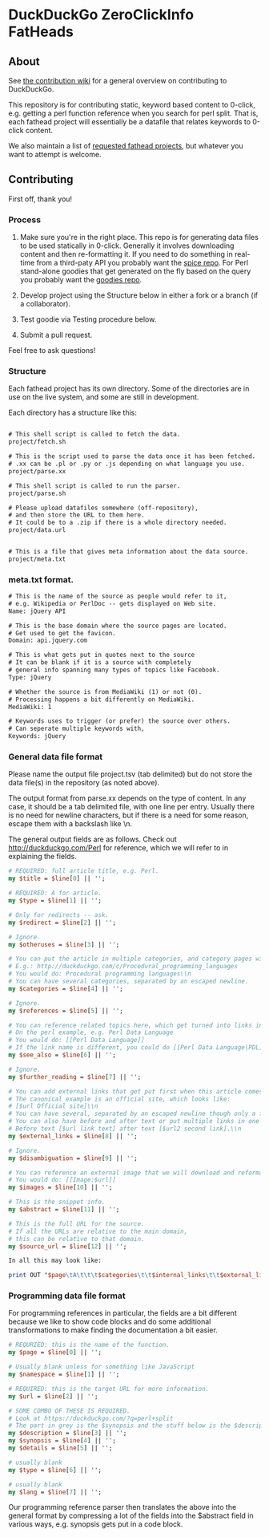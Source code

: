 DuckDuckGo ZeroClickInfo FatHeads
=================================

About
-----

See [the contribution wiki](https://github.com/duckduckgo/duckduckgo/wiki) for a general overview on contributing to DuckDuckGo.

This repository is for contributing static, keyword based content to 0-click, e.g. getting a perl function reference when you search for perl split. That is, each fathead project will essentially be a datafile that relates keywords to 0-click content.

We also maintain a list of [requested fathead projects](https://github.com/duckduckgo/duckduckgo/wiki/Fathead), but whatever you want to attempt is welcome.


Contributing
------------

First off, thank you!


### Process

1) Make sure you're in the right place. This repo is for generating data files to be used statically in 0-click. Generally it involves downloading content and then re-formatting it. If you need to do something in real-time from a third-paty API you probably want the [spice repo](https://github.com/duckduckgo/zeroclickinfo-spice). For Perl stand-alone goodies that get generated on the fly based on the query you probably want the [goodies repo](https://github.com/duckduckgo/zeroclickinfo-goodies).

2) Develop project using the Structure below in either a fork or a branch (if a collaborator).

3) Test goodie via Testing procedure below.

4) Submit a pull request.

Feel free to ask questions!



### Structure

Each fathead project has its own directory. Some of the directories are in use on the live system, and some are still in development.

Each directory has a structure like this:

```txt

# This shell script is called to fetch the data. 
project/fetch.sh

# This is the script used to parse the data once it has been fetched. 
# .xx can be .pl or .py or .js depending on what language you use.
project/parse.xx

# This shell script is called to run the parser. 
project/parse.sh

# Please upload datafiles somewhere (off-repository),
# and then store the URL to them here. 
# It could be to a .zip if there is a whole directory needed.
project/data.url


# This is a file that gives meta information about the data source. 
project/meta.txt
```


### meta.txt format.

```txt
# This is the name of the source as people would refer to it,
# e.g. Wikipedia or PerlDoc -- gets displayed on Web site.
Name: jQuery API

# This is the base domain where the source pages are located.
# Get used to get the favicon.
Domain: api.jquery.com

# This is what gets put in quotes next to the source
# It can be blank if it is a source with completely 
# general info spanning many types of topics like Facebook.
Type: jQuery

# Whether the source is from MediaWiki (1) or not (0).
# Processing happens a bit differently on MediaWiki.
MediaWiki: 1

# Keywords uses to trigger (or prefer) the source over others.
# Can seperate multiple keywords with,
Keywords: jQuery
```

### General data file format

Please name the output file project.tsv (tab delimited) but do not store the data file(s) in the repository (as noted above).

The output format from parse.xx depends on the type of content. In any case, it should be a tab delimited file, with one line per entry. Usually there is no need for newline characters, but if there is a need for some reason, escape them with a backslash like \\n.

The general output fields are as follows. Check out http://duckduckgo.com/Perl for reference, which we will refer to in explaining the fields.

```perl
# REQUIRED: full article title, e.g. Perl.
my $title = $line[0] || '';

# REQUIRED: A for article.
my $type = $line[1] || '';

# Only for redirects -- ask.
my $redirect = $line[2] || '';

# Ignore.
my $otheruses = $line[3] || '';

# You can put the article in multiple categories, and category pages will be created automatically.
# E.g.: http://duckduckgo.com/c/Procedural_programming_languages
# You would do: Procedural programming languages\\n
# You can have several categories, separated by an escaped newline.
my $categories = $line[4] || '';

# Ignore.
my $references = $line[5] || '';

# You can reference related topics here, which get turned into links in the 0-click box.
# On the perl example, e.g. Perl Data Language
# You would do: [[Perl Data Language]]
# If the link name is different, you could do [[Perl Data Language|PDL]]
my $see_also = $line[6] || '';

# Ignore.
my $further_reading = $line[7] || '';

# You can add external links that get put first when this article comes out.
# The canonical example is an official site, which looks like:
# [$url Official site]\\n
# You can have several, separated by an escaped newline though only a few will be used.
# You can also have before and after text or put multiple links in one like this.
# Before text [$url link text] after text [$url2 second link].\\n
my $external_links = $line[8] || '';

# Ignore.
my $disambiguation = $line[9] || '';

# You can reference an external image that we will download and reformat for display.
# You would do: [[Image:$url]]
my $images = $line[10] || '';

# This is the snippet info.
my $abstract = $line[11] || '';

# This is the full URL for the source.
# If all the URLs are relative to the main domain, 
# this can be relative to that domain.
my $source_url = $line[12] || '';

In all this may look like:

print OUT "$page\tA\t\t\t$categories\t\t$internal_links\t\t$external_links\t\t$images\t$abstract\t$relative_url\n";
```


### Programming data file format

For programming references in particular, the fields are a bit different because we like to show code blocks and do some additional transformations to make finding the documentation a bit easier.

```perl
# REQURIED: this is the name of the function.
my $page = $line[0] || '';

# Usually blank unless for something like JavaScript
my $namespace = $line[1] || '';

# REQUIRED: this is the target URL for more information.
my $url = $line[2] || '';

# SOME COMBO OF THESE IS REQUIRED.
# Look at https://duckduckgo.com/?q=perl+split
# The part in grey is the $synopsis and the stuff below is the $description
my $description = $line[3] || '';
my $synopsis = $line[4] || '';
my $details = $line[5] || '';

# usually blank
my $type = $line[6] || '';

# usually blank
my $lang = $line[7] || '';
```

Our programming reference parser then translates the above into the general format by compressing a lot of the fields into the $abstract field in various ways, e.g. synopsis gets put in a code block.